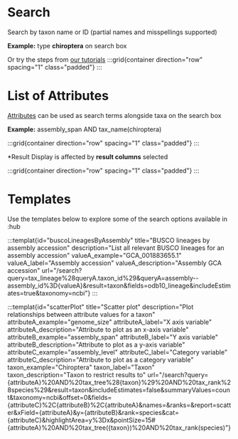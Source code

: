 # Search

Search by taxon name or ID (partial names and misspellings supported)

**Example:** type **chiroptera** on search box

Or try the steps from [our tutorials](/help)
:::grid{container direction="row" spacing="1" class="padded"}
:::

# List of Attributes

[Attributes](/help) can be used as search terms alongside taxa on the search box

**Example:** assembly_span AND tax_name(chiroptera)

:::grid{container direction="row" spacing="1" class="padded"}
:::

\*Result Display is affected by **result columns** selected

:::grid{container direction="row" spacing="1" class="padded"}
:::

# Templates

Use the templates below to explore some of the search options available in :hub

:::templat{id="buscoLineagesByAssembly" title="BUSCO lineages by assembly accession" description="List all relevant BUSCO lineages for an assembly accession" valueA_example="GCA_001883655.1" valueA_label="Assembly accession" valueA_description="Assembly GCA accession" url="/search?query=tax_lineage%28queryA.taxon_id%29&queryA=assembly--assembly_id%3D{valueA}&result=taxon&fields=odb10_lineage&includeEstimates=true&taxonomy=ncbi"}
:::

:::templat{id="scatterPlot" title="Scatter plot" description="Plot relationships between attribute values for a taxon" attributeA_example="genome_size" attributeA_label="X axis variable" attributeA_description="Attribute to plot as an x-axis variable" attributeB_example="assembly_span" attributeB_label="Y axis variable" attributeB_description="Attribute to plot as a y-axis variable" attributeC_example="assembly_level" attributeC_label="Category variable" attributeC_description="Attribute to plot as a category variable" taxon_example="Chiroptera" taxon_label="Taxon" taxon_description="Taxon to restrict results to" url="/search?query={attributeA}%20AND%20tax_tree%28{taxon}%29%20AND%20tax_rank%28species%29&result=taxon&includeEstimates=false&summaryValues=count&taxonomy=ncbi&offset=0&fields={attributeC}%2C{attributeB}%2C{attributeA}&names=&ranks=&report=scatter&xField={attributeA}&y={attributeB}&rank=species&cat={attributeC}&highlightArea=y%3Dx&pointSize=15#{attributeA}%20AND%20tax_tree({taxon})%20AND%20tax_rank(species)"}
